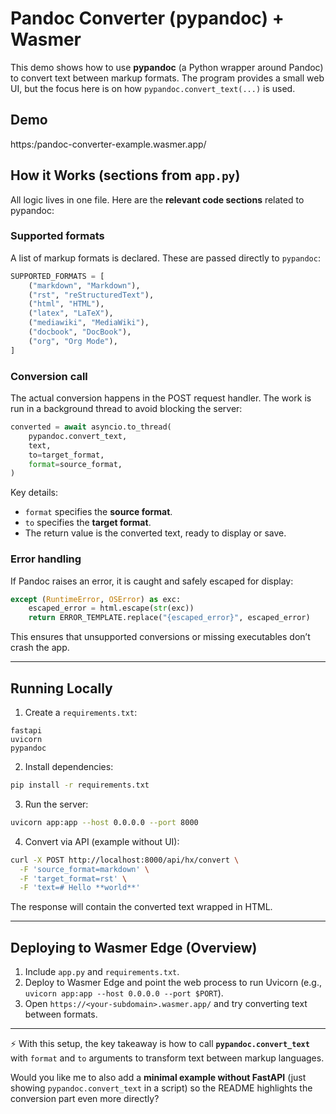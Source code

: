 # Pandoc Converter (pypandoc) + Wasmer

This demo shows how to use **pypandoc** (a Python wrapper around Pandoc) to convert text between markup formats. The program provides a small web UI, but the focus here is on how `pypandoc.convert_text(...)` is used.

## Demo

https:/pandoc-converter-example.wasmer.app/

## How it Works (sections from `app.py`)

All logic lives in one file. Here are the **relevant code sections** related to pypandoc:

### Supported formats

A list of markup formats is declared. These are passed directly to `pypandoc`:

```python
SUPPORTED_FORMATS = [
    ("markdown", "Markdown"),
    ("rst", "reStructuredText"),
    ("html", "HTML"),
    ("latex", "LaTeX"),
    ("mediawiki", "MediaWiki"),
    ("docbook", "DocBook"),
    ("org", "Org Mode"),
]
```

### Conversion call

The actual conversion happens in the POST request handler. The work is run in a background thread to avoid blocking the server:

```python
converted = await asyncio.to_thread(
    pypandoc.convert_text,
    text,
    to=target_format,
    format=source_format,
)
```

Key details:

* `format` specifies the **source format**.
* `to` specifies the **target format**.
* The return value is the converted text, ready to display or save.

### Error handling

If Pandoc raises an error, it is caught and safely escaped for display:

```python
except (RuntimeError, OSError) as exc:
    escaped_error = html.escape(str(exc))
    return ERROR_TEMPLATE.replace("{escaped_error}", escaped_error)
```

This ensures that unsupported conversions or missing executables don’t crash the app.

---

## Running Locally

1. Create a `requirements.txt`:

```
fastapi
uvicorn
pypandoc
```

2. Install dependencies:

```bash
pip install -r requirements.txt
```

3. Run the server:

```bash
uvicorn app:app --host 0.0.0.0 --port 8000
```

4. Convert via API (example without UI):

```bash
curl -X POST http://localhost:8000/api/hx/convert \
  -F 'source_format=markdown' \
  -F 'target_format=rst' \
  -F 'text=# Hello **world**'
```

The response will contain the converted text wrapped in HTML.

---

## Deploying to Wasmer Edge (Overview)

1. Include `app.py` and `requirements.txt`.
2. Deploy to Wasmer Edge and point the web process to run Uvicorn (e.g., `uvicorn app:app --host 0.0.0.0 --port $PORT`).
3. Open `https://<your-subdomain>.wasmer.app/` and try converting text between formats.

---

⚡ With this setup, the key takeaway is how to call **`pypandoc.convert_text`** with `format` and `to` arguments to transform text between markup languages.

Would you like me to also add a **minimal example without FastAPI** (just showing `pypandoc.convert_text` in a script) so the README highlights the conversion part even more directly?
